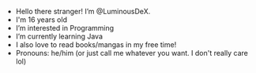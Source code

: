 - Hello there stranger! I’m @LuminousDeX.
- I'm 16 years old
- I’m interested in Programming
- I’m currently learning Java
- I also love to read books/mangas in my free time!
- Pronouns: he/him (or just call me whatever you want. I don't really care lol)


<!---
LuminousDeX/LuminousDeX is a ✨ special ✨ repository because its `README.md` (this file) appears on your GitHub profile.
You can click the Preview link to take a look at your changes.
--->
